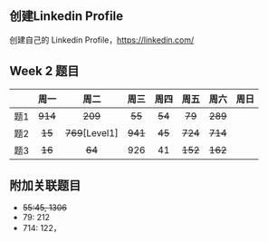 ## 创建Linkedin Profile

创建自己的 Linkedin Profile，https://linkedin.com/

## Week 2 题目
|       | 周一    | 周二          |  周三 |   周四 |   周五 | 周六 |  周日 |
| :----:| :----: | :----:        |:----:  |:----: |:----: |:----:|:----: |
| 题1   |~~914~~ |~~209~~        |~~55~~  |  ~~54~~   |~~79~~|~~289~~| 
| 题2   |~~15~~  |~~769~~[Level1]| ~~941~~|  ~~45~~   | ~~724~~  |~~714~~| 
| 题3   |~~16~~  |~~64~~         |  926   |  41   |~~152~~  |~~162~~ | 


## 附加关联题目
- ~~55:45, 1306~~
- 79: 212
- 714: 122， 


